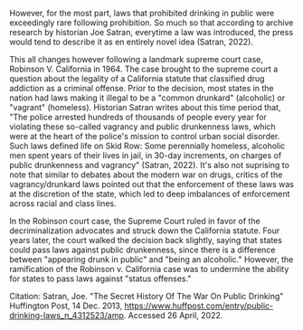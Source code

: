 However, for the most part, laws that prohibited drinking in public were exceedingly rare following prohibition. So much so that according to archive research by historian Joe Satran, everytime a law was introduced, the press would tend to describe it as en entirely novel idea (Satran, 2022). 

This all changes however following a landmark supreme court case, Robinson V. California in 1964. The case brought to the supreme court a question about the legality of a California statute that classified drug addiction as a criminal offense. Prior to the decision, most states in the nation had laws making it illegal to be a "common drunkard" (alcoholic) or "vagrant" (homeless). Historian Satran writes about this time period that, "The police arrested hundreds of thousands of people every year for violating these so-called vagrancy and public drunkenness laws, which were at the heart of the police's mission to control urban social disorder. Such laws defined life on Skid Row: Some perennially homeless, alcoholic men spent years of their lives in jail, in 30-day increments, on charges of public drunkenness and vagrancy" (Satran, 2022). It's also not suprising to note that similar to debates about the modern war on drugs, critics of the vagrancy/drunkard laws pointed out that the enforcement of these laws was at the discretion of the state, which led to deep imbalances of enforcement across racial and class lines. 

In the Robinson court case, the Supreme Court ruled in favor of the decriminalization advocates and struck down the California statute. Four years later, the court walked the decision back slightly, saying that states could pass laws against public drunkenness, since there is a difference between "appearing drunk in public" and "being an alcoholic." However, the ramification of the Robinson v. California case was to undermine the ability for states to pass laws against "status offenses."





Citation: Satran, Joe. "The Secret History Of The War On Public Drinking" Huffington Post, 14 Dec. 2013, https://www.huffpost.com/entry/public-drinking-laws_n_4312523/amp. Accessed 26 April, 2022.
